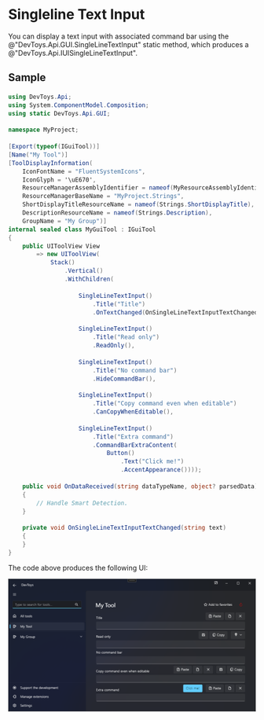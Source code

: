 # Singleline Text Input

You can display a text input with associated command bar using the @"DevToys.Api.GUI.SingleLineTextInput" static method, which produces a @"DevToys.Api.IUISingleLineTextInput".

## Sample

```csharp
using DevToys.Api;
using System.ComponentModel.Composition;
using static DevToys.Api.GUI;

namespace MyProject;

[Export(typeof(IGuiTool))]
[Name("My Tool")]
[ToolDisplayInformation(
    IconFontName = "FluentSystemIcons",
    IconGlyph = '\uE670',
    ResourceManagerAssemblyIdentifier = nameof(MyResourceAssemblyIdentifier),
    ResourceManagerBaseName = "MyProject.Strings",
    ShortDisplayTitleResourceName = nameof(Strings.ShortDisplayTitle),
    DescriptionResourceName = nameof(Strings.Description),
    GroupName = "My Group")]
internal sealed class MyGuiTool : IGuiTool
{
    public UIToolView View
        => new UIToolView(
            Stack()
                .Vertical()
                .WithChildren(

                    SingleLineTextInput()
                        .Title("Title")
                        .OnTextChanged(OnSingleLineTextInputTextChanged),

                    SingleLineTextInput()
                        .Title("Read only")
                        .ReadOnly(),

                    SingleLineTextInput()
                        .Title("No command bar")
                        .HideCommandBar(),

                    SingleLineTextInput()
                        .Title("Copy command even when editable")
                        .CanCopyWhenEditable(),

                    SingleLineTextInput()
                        .Title("Extra command")
                        .CommandBarExtraContent(
                            Button()
                                .Text("Click me!")
                                .AccentAppearance())));

    public void OnDataReceived(string dataTypeName, object? parsedData)
    {
        // Handle Smart Detection.
    }

    private void OnSingleLineTextInputTextChanged(string text)
    {
    }
}
```

The code above produces the following UI:

![DevToys - My Tool - Singleline Text Input](assets/singleline-text-input.png)
